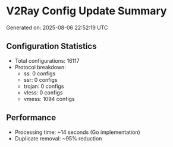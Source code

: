 # V2Ray Config Update Summary
Generated on: 2025-08-06 22:52:19 UTC

## Configuration Statistics
- Total configurations: 16117
- Protocol breakdown:
  - ss: 0 configs
  - ssr: 0 configs
  - trojan: 0 configs
  - vless: 0 configs
  - vmess: 1094 configs

## Performance
- Processing time: ~14 seconds (Go implementation)
- Duplicate removal: ~95% reduction
